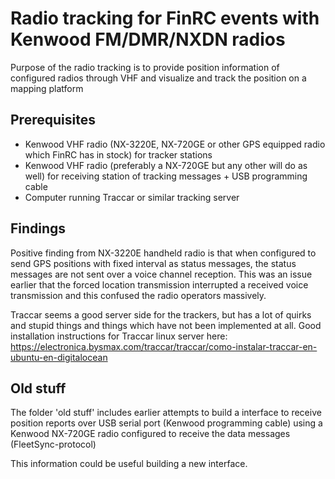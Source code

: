 # Radio tracking for FinRC events with Kenwood FM/DMR/NXDN radios
Purpose of the radio tracking is to provide position information of configured radios through VHF and visualize and track the position on a mapping platform

## Prerequisites
* Kenwood VHF radio (NX-3220E, NX-720GE or other GPS equipped radio which FinRC has in stock) for tracker stations
* Kenwood VHF radio (preferably a NX-720GE but any other will do as well) for receiving station of tracking messages + USB programming cable
* Computer running Traccar or similar tracking server

## Findings
Positive finding from NX-3220E handheld radio is that when configured to send GPS positions with fixed interval as status messages, the status messages are not sent over a voice channel reception. This was an issue earlier that the forced location transmission interrupted a received voice transmission and this confused the radio operators massively.

Traccar seems a good server side for the trackers, but has a lot of quirks and stupid things and things which have not been implemented at all. Good installation instructions for Traccar linux server here: https://electronica.bysmax.com/traccar/traccar/como-instalar-traccar-en-ubuntu-en-digitalocean

## Old stuff
The folder 'old stuff' includes earlier attempts to build a interface to receive position reports over USB serial port (Kenwood programming cable) using a Kenwood NX-720GE radio configured to receive the data messages (FleetSync-protocol)

This information could be useful building a new interface.

